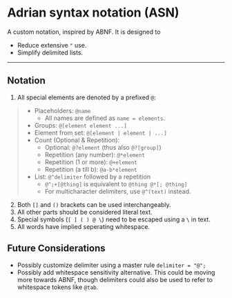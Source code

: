 # Adrian syntax notation (ASN)
A custom notation, inspired by ABNF.
It is designed to
- Reduce extensive `"` use.
- Simplify delimited lists.
---
## Notation
1. All special elements are denoted by a prefixed `@`:
> - Placeholders: `@name`
>   + All names are defined as `name = elements`.
> - Groups: `@[element element ...]`
> - Element from set: `@[element | element | ...]`
> - Count (Optional & Repetition):
> 	+ Optional: `@?element` (thus also `@?[group]`)
> 	+ Repetition (any number): `@*element`
> 	+ Repetition (1 or more): `@+element`
>   + Repetition (a till b): `@a-b*element`
> - List: `@^delimiter` followed by a repetition
>	+ `@^;+[@thing]` is equivalent to `@thing @*[; @thing]`
>   + For multicharacter delimiters, use `@^(text)` instead.

2. Both `[]` and `()` brackets can be used interchangeably.  
3. All other parts should be considered literal text.
4. Special symbols (`[ ] ( ) @ \`) need to be escaped using a `\` in text.
5. All words have implied seperating whitespace.

## Future Considerations
- Possibly customize delimiter using a master rule `delimiter = "@";`
- Possibly add whitespace sensitivity alternative. This could be moving more towards ABNF, though delimiters could also be used to refer to whitespace tokens like `@tab`.